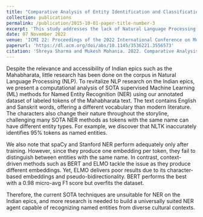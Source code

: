 ```yaml
---
title: "Comparative Analysis of Entity Identification and Classification of Indian Epic"
collection: publications
permalink: /publication/2015-10-01-paper-title-number-3
excerpt: 'This study addresses the lack of Natural Language Processing (NLP) research on Indian epics like the Mahabharata. By analyzing state-of-the-art supervised Machine Learning (ML) methods for Named Entity Recognition (NER) on a labeled dataset of Mahabharata tokens, the research aims to revitalize NLP exploration in this domain. Challenges include the presence of English and Sanskrit words with different characterizations of characters throughout the narrative. Findings reveal shortcomings in existing methods like NLTK, spaCy, and Stanford NER due to difficulties in distinguishing entities with the same name. Context-driven methods like BERT show promise but tend to overfit the dataset. Overall, the study underscores the need for further research to develop NER techniques suited to the complexities of Indian epics.'
date: 07 November 2022
venue: 'ICMI 22: Proceedings of the 2022 International Conference on Multimodal Interaction'
paperurl: 'https://dl.acm.org/doi/abs/10.1145/3536221.3556573'
citation: 'Shreya Sharma and Mukesh Mohania. 2022. Comparative Analysis of Entity Identification and Classification of Indian Epics. In Proceedings of the 2022 International Conference on Multimodal Interaction (ICMI 22). Association for Computing Machinery, New York, NY, USA, 404–413. https://doi.org/10.1145/3536221.3556573'
---
```

Despite the relevance and accessibility of Indian epics such as the Mahabharata, little research has been done on the corpus in Natural Language Processing (NLP). To revitalize NLP research on the Indian epics, we present a computational analysis of SOTA supervised Machine Learning (ML) methods for Named Entity Recognition (NER) using our annotated dataset of labeled tokens of the Mahabharata text. The text contains English and Sanskrit words, offering a different vocabulary than modern literature. The characters also change their nature throughout the storyline, challenging many SOTA NER methods as tokens with the same name can have different entity types. For example, we
discover that NLTK inaccurately identifies 95% tokens as named entities. 

We also note that spaCy and Stanford NER perform adequately only after training. However, since they produce one embedding per token, they fail to distinguish between entities with the same name. In contrast, context-driven methods such as BERT and ELMO tackle the issue as they produce different embeddings. Yet, ELMO delivers poor results due to its character-based embeddings and pseudo-bidirectionality. BERT performs the best with a 0.98 micro-avg F1 score but overfits the dataset.

Therefore, the current SOTA techniques are unsuitable for NER on the Indian epics, and more research is needed to build a universally suited NER agent capable of recognizing named entities from diverse cultural
contexts.
